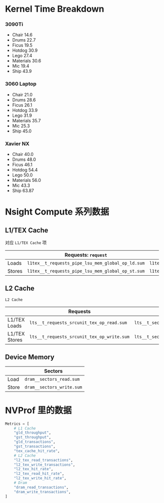 # Kernel Time Breakdown
### 3090Ti
- Chair 14.6
- Drums 22.7
- Ficus 19.5
- Hotdog 30.9
- Lego 27.4
- Materials 30.6
- Mic 19.4
- Ship 43.9

### 3060 Laptop
- Chair 21.0
- Drums 28.6
- Ficus 26.1
- Hotdog 33.9
- Lego 31.9
- Materials 35.7
- Mic 25.3
- Ship 45.0

### Xavier NX
- Chair 40.0
- Drums 48.0
- Ficus 46.1
- Hotdog 54.4
- Lego 50.0
- Materials 56.0
- Mic 43.3
- Ship 63.87

# Nsight Compute 系列数据
## L1/TEX Cache

对应 `L1/TEX Cache` 项

|  | Requests: `request`  | Wavefronts | Sectors: `sector` | Sector miss to L2 |
| --- | --- | --- | --- | --- |
| Loads | `l1tex__t_requests_pipe_lsu_mem_global_op_ld.sum`  | `l1tex__t_output_wavefronts_pipe_lsu_mem_global_op_ld.sum` | `l1tex__t_sectors_pipe_lsu_mem_global_op_ld.sum` | `l1tex__m_xbar2l1tex_read_sectors_mem_lg_op_ld.sum` |
| Stores | `l1tex__t_requests_pipe_lsu_mem_global_op_st.sum` | `l1tex__t_output_wavefronts_pipe_lsu_mem_global_op_st.sum` | `l1tex__t_sectors_pipe_lsu_mem_global_op_st.sum` | `l1tex__m_l1tex2xbar_write_sectors_mem_lg_op_st.sum` |

## L2 Cache

`L2 Cache`

|  | Requests | Sectors | Sector miss to Device |
| --- | --- | --- | --- |
| L1/TEX Loads | `lts__t_requests_srcunit_tex_op_read.sum` | `lts__t_sectors_srcunit_tex_op_read.sum` | `lts__t_sectors_srcunit_tex_aperture_device_op_read_lookup_miss.sum` |
| L1/TEX Stores | `lts__t_requests_srcunit_tex_op_write.sum` | `lts__t_sectors_srcunit_tex_op_write.sum` | `lts__t_sectors_srcunit_tex_aperture_device_op_write_lookup_miss.sum` |

## Device Memory
|  | Sectors |
| --- | --- |
| Load | `dram__sectors_read.sum` |
| Store | `dram__sectors_write.sum` |
# NVProf 里的数据
```python
Metrics = [
    # L1 Cache
    "gld_throughput",
    "gst_throughput",
    "gld_transactions",
    "gst_transactions",
    "tex_cache_hit_rate",
    # L2 Cache
    "l2_tex_read_transactions",
    "l2_tex_write_transactions",
    "l2_tex_hit_rate",
    "l2_tex_read_hit_rate",
    "l2_tex_write_hit_rate",
    # Dram
    "dram_read_transactions",
    "dram_write_transactions",
]
```

